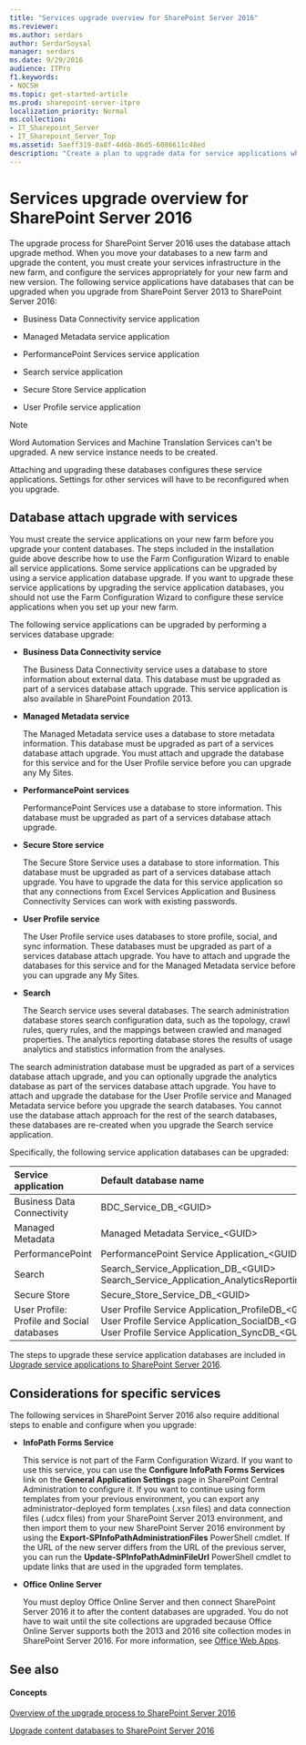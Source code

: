 ```yaml
---
title: "Services upgrade overview for SharePoint Server 2016"
ms.reviewer: 
ms.author: serdars
author: SerdarSoysal
manager: serdars
ms.date: 9/29/2016
audience: ITPro
f1.keywords:
- NOCSH
ms.topic: get-started-article
ms.prod: sharepoint-server-itpro
localization_priority: Normal
ms.collection:
- IT_Sharepoint_Server
- IT_Sharepoint_Server_Top
ms.assetid: 5aeff319-0a8f-4d6b-86d5-6086611c48ed
description: "Create a plan to upgrade data for service applications when you upgrade from SharePoint Server 2013 to SharePoint Server 2016."
---
```


# Services upgrade overview for SharePoint Server 2016   
  
The upgrade process for SharePoint Server 2016 uses the database attach upgrade method. When you move your databases to a new farm and upgrade the content, you must create your services infrastructure in the new farm, and configure the services appropriately for your new farm and new version. The following service applications have databases that can be upgraded when you upgrade from SharePoint Server 2013 to SharePoint Server 2016:
  
- Business Data Connectivity service application
    
- Managed Metadata service application
    
- PerformancePoint Services service application
    
- Search service application
    
- Secure Store Service application
    
- User Profile service application
    
> [!NOTE]
> Word Automation Services and Machine Translation Services can't be upgraded. A new service instance needs to be created. 
  
Attaching and upgrading these databases configures these service applications. Settings for other services will have to be reconfigured when you upgrade.
  
## Database attach upgrade with services
<a name="dbattach"> </a>

You must create the service applications on your new farm before you upgrade your content databases. The steps included in the installation guide above describe how to use the Farm Configuration Wizard to enable all service applications. Some service applications can be upgraded by using a service application database upgrade. If you want to upgrade these service applications by upgrading the service application databases, you should not use the Farm Configuration Wizard to configure these service applications when you set up your new farm.
  
The following service applications can be upgraded by performing a services database upgrade:
  
- **Business Data Connectivity service**
    
    The Business Data Connectivity service uses a database to store information about external data. This database must be upgraded as part of a services database attach upgrade. This service application is also available in SharePoint Foundation 2013.
    
- **Managed Metadata service**
    
    The Managed Metadata service uses a database to store metadata information. This database must be upgraded as part of a services database attach upgrade. You must attach and upgrade the database for this service and for the User Profile service before you can upgrade any My Sites.
    
- **PerformancePoint services**
    
    PerformancePoint Services use a database to store information. This database must be upgraded as part of a services database attach upgrade.
    
- **Secure Store service**
    
    The Secure Store Service uses a database to store information. This database must be upgraded as part of a services database attach upgrade. You have to upgrade the data for this service application so that any connections from Excel Services Application and Business Connectivity Services can work with existing passwords.
    
- **User Profile service**
    
    The User Profile service uses databases to store profile, social, and sync information. These databases must be upgraded as part of a services database attach upgrade. You have to attach and upgrade the databases for this service and for the Managed Metadata service before you can upgrade any My Sites.
    
- **Search**
    
    The Search service uses several databases. The search administration database stores search configuration data, such as the topology, crawl rules, query rules, and the mappings between crawled and managed properties. The analytics reporting database stores the results of usage analytics and statistics information from the analyses.
  
The search administration database must be upgraded as part of a services database attach upgrade, and you can optionally upgrade the analytics database as part of the services database attach upgrade. You have to attach and upgrade the database for the User Profile service and Managed Metadata service before you upgrade the search databases. You cannot use the database attach approach for the rest of the search databases, these databases are re-created when you upgrade the Search service application.
    
Specifically, the following service application databases can be upgraded:
  
|**Service application**|**Default database name**|
|:-----|:-----|
|Business Data Connectivity  <br/> |BDC_Service_DB_\<GUID\>  <br/> |
|Managed Metadata  <br/> |Managed Metadata Service_\<GUID\>  <br/> |
|PerformancePoint  <br/> |PerformancePoint Service Application_\<GUID\>  <br/> |
|Search  <br/> |Search_Service_Application_DB_\<GUID\>  <br/> Search_Service_Application_AnalyticsReportingStoreDB_\<GUID\>  <br/> |
|Secure Store  <br/> |Secure_Store_Service_DB_\<GUID\>  <br/> |
|User Profile: Profile and Social databases  <br/> |User Profile Service Application_ProfileDB_\<GUID\>  <br/> User Profile Service Application_SocialDB_\<GUID\>  <br/> User Profile Service Application_SyncDB_\<GUID\>  <br/> |
   
The steps to upgrade these service application databases are included in [Upgrade service applications to SharePoint Server 2016](./upgrade-service-applications-to-sharepoint-server-2016.md).
  
## Considerations for specific services
<a name="Considerations"> </a>

The following services in SharePoint Server 2016 also require additional steps to enable and configure when you upgrade:
  
- **InfoPath Forms Service**
    
    This service is not part of the Farm Configuration Wizard. If you want to use this service, you can use the **Configure InfoPath Forms Services** link on the **General Application Settings** page in SharePoint Central Administration to configure it. If you want to continue using form templates from your previous environment, you can export any administrator-deployed form templates (.xsn files) and data connection files (.udcx files) from your SharePoint Server 2013 environment, and then import them to your new SharePoint Server 2016 environment by using the **Export-SPInfoPathAdministrationFiles** PowerShell cmdlet. If the URL of the new server differs from the URL of the previous server, you can run the **Update-SPInfoPathAdminFileUrl** PowerShell cmdlet to update links that are used in the upgraded form templates. 
    
- **Office Online Server**
    
    You must deploy Office Online Server and then connect SharePoint Server 2016 it to after the content databases are upgraded. You do not have to wait until the site collections are upgraded because Office Online Server supports both the 2013 and 2016 site collection modes in SharePoint Server 2016. For more information, see [Office Web Apps](/webappsserver/office-web-apps-server).
    
## See also
<a name="Considerations"> </a>

#### Concepts

[Overview of the upgrade process to SharePoint Server 2016](overview-of-the-upgrade-process.md)
  
[Upgrade content databases to SharePoint Server 2016](upgrade-content-databases.md)